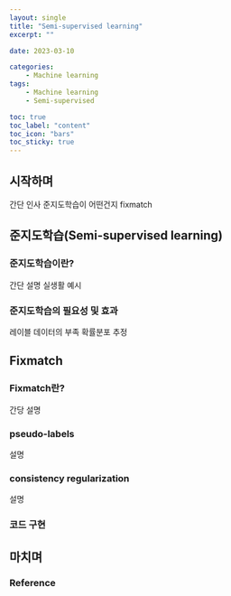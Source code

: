 ```yaml
---
layout: single
title: "Semi-supervised learning"
excerpt: ""

date: 2023-03-10

categories:
    - Machine learning
tags:
    - Machine learning
    - Semi-supervised

toc: true
toc_label: "content"
toc_icon: "bars"
toc_sticky: true
---
```


## 시작하며
간단 인사
준지도학습이 어떤건지
fixmatch

## 준지도학습(Semi-supervised learning)
### 준지도학습이란?
간단 설명
실생활 예시

### 준지도학습의 필요성 및 효과
레이블 데이터의 부족
확률분포 추정


## Fixmatch
### Fixmatch란?
간당 설명

### pseudo-labels
설명

### consistency regularization
설명

### 코드 구현


## 마치며


### Reference
